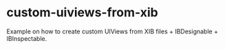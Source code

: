 # custom-uiviews-from-xib

Example on how to create custom UIViews from XIB files + IBDesignable + IBInspectable.
